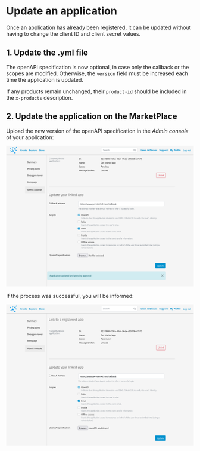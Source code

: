 # Update an application

Once an application has already been registered, it can be updated without having to change the client ID and client secret values.

## 1. Update the .yml file

The openAPI specification is now optional, in case only the callback or the scopes are modified.
Otherwise, the `version` field must be increased each time the application is updated.

If any products remain unchanged, their `product-id` should be included in the `x-products` description.

## 2. Update the application on the MarketPlace

Upload the new version of the openAPI specification in the _Admin console_ of your application:

![Update the application](../_static/img/app_registration/update_app.png)

If the process was successful, you will be informed:

![Update output](../_static/img/app_registration/update_output.png)
